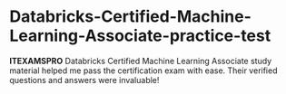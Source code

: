 # Databricks-Certified-Machine-Learning-Associate-practice-test
**ITEXAMSPRO** Databricks Certified Machine Learning Associate study material helped me pass the certification exam with ease. Their verified questions and answers were invaluable!
